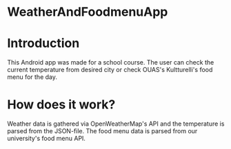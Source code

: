 # WeatherAndFoodmenuApp

# Introduction
This Android app was made for a school course. The user can check the current temperature from desired city or check OUAS's Kultturelli's food menu for the day.

# How does it work?
Weather data is gathered via OpenWeatherMap's API and the temperature is parsed from the JSON-file. The food menu data is parsed from our university's food menu API.

